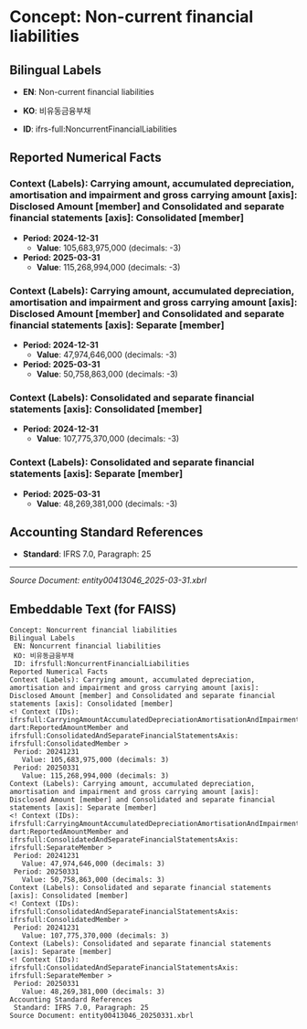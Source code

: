 # Concept: Non-current financial liabilities

## Bilingual Labels
- **EN**: Non-current financial liabilities
- **KO**: 비유동금융부채

- **ID**: ifrs-full:NoncurrentFinancialLiabilities

## Reported Numerical Facts

### **Context (Labels): Carrying amount, accumulated depreciation, amortisation and impairment and gross carrying amount [axis]: Disclosed Amount [member] and Consolidated and separate financial statements [axis]: Consolidated [member]**
<!-- Context (IDs): ifrs-full:CarryingAmountAccumulatedDepreciationAmortisationAndImpairmentAndGrossCarryingAmountAxis: dart:ReportedAmountMember and ifrs-full:ConsolidatedAndSeparateFinancialStatementsAxis: ifrs-full:ConsolidatedMember -->
- **Period: 2024-12-31**
  - **Value**: 105,683,975,000 (decimals: -3)
- **Period: 2025-03-31**
  - **Value**: 115,268,994,000 (decimals: -3)

### **Context (Labels): Carrying amount, accumulated depreciation, amortisation and impairment and gross carrying amount [axis]: Disclosed Amount [member] and Consolidated and separate financial statements [axis]: Separate [member]**
<!-- Context (IDs): ifrs-full:CarryingAmountAccumulatedDepreciationAmortisationAndImpairmentAndGrossCarryingAmountAxis: dart:ReportedAmountMember and ifrs-full:ConsolidatedAndSeparateFinancialStatementsAxis: ifrs-full:SeparateMember -->
- **Period: 2024-12-31**
  - **Value**: 47,974,646,000 (decimals: -3)
- **Period: 2025-03-31**
  - **Value**: 50,758,863,000 (decimals: -3)

### **Context (Labels): Consolidated and separate financial statements [axis]: Consolidated [member]**
<!-- Context (IDs): ifrs-full:ConsolidatedAndSeparateFinancialStatementsAxis: ifrs-full:ConsolidatedMember -->
- **Period: 2024-12-31**
  - **Value**: 107,775,370,000 (decimals: -3)

### **Context (Labels): Consolidated and separate financial statements [axis]: Separate [member]**
<!-- Context (IDs): ifrs-full:ConsolidatedAndSeparateFinancialStatementsAxis: ifrs-full:SeparateMember -->
- **Period: 2025-03-31**
  - **Value**: 48,269,381,000 (decimals: -3)

## Accounting Standard References
- **Standard**: IFRS 7.0, Paragraph: 25

---
*Source Document: entity00413046_2025-03-31.xbrl*
## Embeddable Text (for FAISS)
```text
Concept: Noncurrent financial liabilities
Bilingual Labels
 EN: Noncurrent financial liabilities
 KO: 비유동금융부채
 ID: ifrsfull:NoncurrentFinancialLiabilities
Reported Numerical Facts
Context (Labels): Carrying amount, accumulated depreciation, amortisation and impairment and gross carrying amount [axis]: Disclosed Amount [member] and Consolidated and separate financial statements [axis]: Consolidated [member]
<! Context (IDs): ifrsfull:CarryingAmountAccumulatedDepreciationAmortisationAndImpairmentAndGrossCarryingAmountAxis: dart:ReportedAmountMember and ifrsfull:ConsolidatedAndSeparateFinancialStatementsAxis: ifrsfull:ConsolidatedMember >
 Period: 20241231
   Value: 105,683,975,000 (decimals: 3)
 Period: 20250331
   Value: 115,268,994,000 (decimals: 3)
Context (Labels): Carrying amount, accumulated depreciation, amortisation and impairment and gross carrying amount [axis]: Disclosed Amount [member] and Consolidated and separate financial statements [axis]: Separate [member]
<! Context (IDs): ifrsfull:CarryingAmountAccumulatedDepreciationAmortisationAndImpairmentAndGrossCarryingAmountAxis: dart:ReportedAmountMember and ifrsfull:ConsolidatedAndSeparateFinancialStatementsAxis: ifrsfull:SeparateMember >
 Period: 20241231
   Value: 47,974,646,000 (decimals: 3)
 Period: 20250331
   Value: 50,758,863,000 (decimals: 3)
Context (Labels): Consolidated and separate financial statements [axis]: Consolidated [member]
<! Context (IDs): ifrsfull:ConsolidatedAndSeparateFinancialStatementsAxis: ifrsfull:ConsolidatedMember >
 Period: 20241231
   Value: 107,775,370,000 (decimals: 3)
Context (Labels): Consolidated and separate financial statements [axis]: Separate [member]
<! Context (IDs): ifrsfull:ConsolidatedAndSeparateFinancialStatementsAxis: ifrsfull:SeparateMember >
 Period: 20250331
   Value: 48,269,381,000 (decimals: 3)
Accounting Standard References
 Standard: IFRS 7.0, Paragraph: 25
Source Document: entity00413046_20250331.xbrl
```